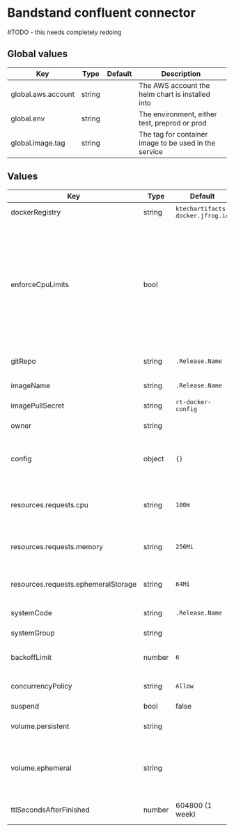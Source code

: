 # Bandstand confluent connector

#TODO - this needs completely redoing

## Global values

| Key                | Type   | Default | Description                                           |
|--------------------|--------|---------|-------------------------------------------------------|
| global.aws.account | string |         | The AWS account the helm chart is installed into      |
| global.env         | string |         | The environment, either test, preprod or prod         |
| global.image.tag   | string |         | The tag for container image to be used in the service |

## Values

| Key                                 | Type   | Default                          | Description                                                                                                                                                                                                                                                                                          |
|-------------------------------------|--------|----------------------------------|------------------------------------------------------------------------------------------------------------------------------------------------------------------------------------------------------------------------------------------------------------------------------------------------------|
| dockerRegistry                      | string | `ktechartifacts-docker.jfrog.io` | Docker registry to pull images from                                                                                                                                                                                                                                                                  |
| enforceCpuLimits                    | bool   |                                  | By default CPU will burst to use spare capacity on the node. Setting this flag will add a cpu limit with the same value as `resources.requests.cpu`. It is recommended to set this flag in performance testing environments to ensure recorded performance isn't based on unallocated capacity       |
| gitRepo                             | string | `.Release.Name`                  | The name of the repository for the service                                                                                                                                                                                                                                                           |
| imageName                           | string | `.Release.Name`                  | Name of the docker image to run                                                                                                                                                                                                                                                                      |
| imagePullSecret                     | string | `rt-docker-config`               | Docker registry secret for pulling image                                                                                                                                                                                                                                                             |
| owner                               | string |                                  | The GitHub team that owns the service                                                                                                                                                                                                                                                                |
| config                              | object | `{}`                             | An object containing base config for the service - use this for creating base config files.                                                                                                                                                                                                          |
| resources.requests.cpu              | string | `100m`                           | [Requests](https://kubernetes.io/docs/concepts/configuration/manage-resources-containers/#requests-and-limits) for container CPU resources measured in cpu units, one core is 1000m, see [here](https://kubernetes.io/docs/concepts/configuration/manage-resources-containers/#meaning-of-cpu)       |
 | resources.requests.memory           | string | `256Mi`                          | Container memory [Requests and Limit](https://kubernetes.io/docs/concepts/configuration/manage-resources-containers/#requests-and-limits) see [here](https://kubernetes.io/docs/concepts/configuration/manage-resources-containers/#meaning-of-memory) (both set to the same value)                  |
| resources.requests.ephemeralStorage | string | `64Mi`                           | Container ephemeral storage [Requests and Limit](https://kubernetes.io/docs/concepts/configuration/manage-resources-containers/#requests-and-limits) see [here](https://kubernetes.io/docs/concepts/configuration/manage-resources-containers/#local-ephemeral-storage) (both set to the same value) |
| systemCode                          | string | `.Release.Name`                  | The systemCode for the service                                                                                                                                                                                                                                                                       |
| systemGroup                         | string |                                  | The systemGroup for the service                                                                                                                                                                                                                                                                      |
| backoffLimit                        | number | `6`                              | [Back off limit](https://kubernetes.io/docs/concepts/workloads/controllers/job/#pod-backoff-failure-policy) To prevent restart on failure set to 0                                                                                                                                                   |
| concurrencyPolicy                   | string | `Allow`                          | [Concurrency Policy](https://kubernetes.io/docs/tasks/job/automated-tasks-with-cron-jobs/#concurrency-policy) To prevent restart on failure set to `Forbid`                                                                                                                                          |
| suspend                             | bool   | false                            | Suspend the cron job                                                                                                                                                                                                                                                                                 |
| volume.persistent                   | string |                                  | Adds a persistent volume of the amount set, e.g. 1G                                                                                                                                                                                                                                                  |
| volume.ephemeral                    | string |                                  | Size of ephemeral storage, e.g. 10G mounted at /tmp standard emptyfile tmp directory added if not set.                                                                                                                                                                                               |
| ttlSecondsAfterFinished             | number | 604800 (1 week)                  | How long to keep a Job around for after it has completed                                                                                                                                                                                                                                             |
